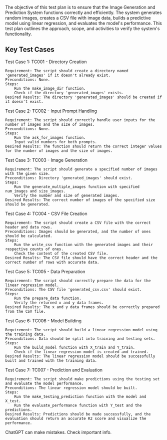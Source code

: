 The objective of this test plan is to ensure that the Image Generation and Prediction System functions correctly and efficiently. The system generates random images, creates a CSV file with image data, builds a predictive model using linear regression, and evaluates the model's performance. This test plan outlines the approach, scope, and activities to verify the system's functionality.

## Key Test Cases
Test Case 1: TC001 - Directory Creation

    Requirement: The script should create a directory named 'generated_images' if it doesn't already exist.
    Preconditions: None.
    Steps:
        Run the make_image_dir function.
        Check if the directory 'generated_images' exists.
    Desired Results: The directory 'generated_images' should be created if it doesn't exist.

Test Case 2: TC002 - Input Prompt Handling

    Requirement: The script should correctly handle user inputs for the number of images and the size of images.
    Preconditions: None.
    Steps:
        Run the ask_for_images function.
        Input valid numbers for both prompts.
    Desired Results: The function should return the correct integer values for the number of images and the size of images.

Test Case 3: TC003 - Image Generation

    Requirement: The script should generate a specified number of images with the given size.
    Preconditions: Directory 'generated_images' should exist.
    Steps:
        Run the generate_multiple_images function with specified num_images and size_images.
        Verify the number and size of generated images.
    Desired Results: The correct number of images of the specified size should be generated.

Test Case 4: TC004 - CSV File Creation

    Requirement: The script should create a CSV file with the correct header and data rows.
    Preconditions: Images should be generated, and the number of ones should be calculated.
    Steps:
        Run the write_csv function with the generated images and their respective counts of ones.
        Check the content of the created CSV file.
    Desired Results: The CSV file should have the correct header and the correct number of rows with accurate data.

Test Case 5: TC005 - Data Preparation

    Requirement: The script should correctly prepare the data for the linear regression model.
    Preconditions: The CSV file 'generated_csv.csv' should exist.
    Steps:
        Run the prepare_data function.
        Verify the returned x and y data frames.
    Desired Results: The x and y data frames should be correctly prepared from the CSV file.

Test Case 6: TC006 - Model Building

    Requirement: The script should build a linear regression model using the training data.
    Preconditions: Data should be split into training and testing sets.
    Steps:
        Run the build_model function with X_train and Y_train.
        Check if the linear regression model is created and trained.
    Desired Results: The linear regression model should be successfully built and trained with the training data.

Test Case 7: TC007 - Prediction and Evaluation

    Requirement: The script should make predictions using the testing set and evaluate the model performance.
    Preconditions: The linear regression model should be built.
    Steps:
        Run the make_testing_prediction function with the model and X_test.
        Run the evaluate_performance function with Y_test and the predictions.
    Desired Results: Predictions should be made successfully, and the evaluation should return an accurate R2 score and visualize the performance.

ChatGPT can make mistakes. Check important info.